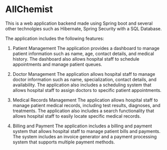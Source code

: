 # AllChemist

This is a web application backend made using Spring boot and several other technolgies such as Hibernate, Spring Security with a SQL Database.


The application includes the following features:

1. Patient Management
The application provides a dashboard to manage patient information such as name, age, contact details, and medical history. The dashboard also allows hospital staff to schedule appointments and manage patient queues.

2. Doctor Management
The application allows hospital staff to manage doctor information such as name, specialization, contact details, and availability. The application also includes a scheduling system that allows hospital staff to assign doctors to specific patient appointments.

3. Medical Records Management
The application allows hospital staff to manage patient medical records, including test results, diagnoses, and treatments. The application also includes a search functionality that allows hospital staff to easily locate specific medical records.

4. Billing and Payment
The application includes a billing and payment system that allows hospital staff to manage patient bills and payments. The system includes an invoice generator and a payment processing system that supports multiple payment methods.
